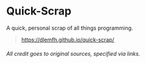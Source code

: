 # Quick-Scrap

A quick, personal scrap of all things programming.

> https://dlemfh.github.io/quick-scrap/

###### *All credit goes to original sources, specified via links.*
